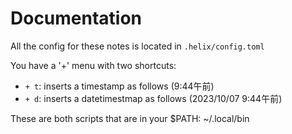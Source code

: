 # Documentation
All the config for these notes is located in `.helix/config.toml`

You have a '+' menu with two shortcuts:
- `+ t`: inserts a timestamp as follows (9:44午前)
- `+ d`: inserts a datetimestmap as follows (2023/10/07 9:44午前)

These are both scripts that are in your $PATH: ~/.local/bin

